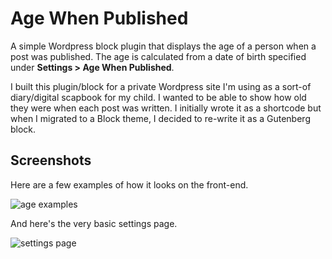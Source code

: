 # Age When Published

A simple Wordpress block plugin that displays the age of a person when a post was published. The age is calculated from a date of birth specified under **Settings > Age When Published**.

I built this plugin/block for a private Wordpress site I'm using as a sort-of diary/digital scapbook for my child. I wanted to be able to show how old they were when each post was written. I initially wrote it as a shortcode but when I migrated to a Block theme, I decided to re-write it as a Gutenberg block.

## Screenshots

Here are a few examples of how it looks on the front-end.

![age examples](https://github.com/user-attachments/assets/0fbf1ff3-963f-4c8e-ac80-5ce4a6125093)

And here's the very basic settings page.

![settings page](https://github.com/user-attachments/assets/ce2f39f8-b287-4f79-83e3-b9cc95daaa44)
